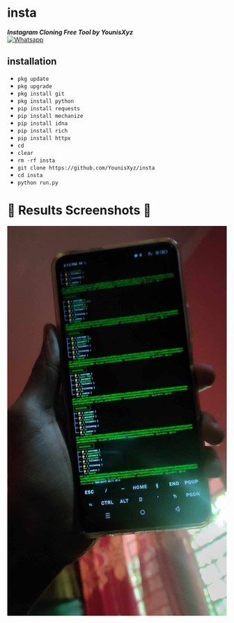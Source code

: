 # insta
___Instagram Cloning Free Tool by YounisXyz___</br>
[![Whatsapp](https://img.shields.io/badge/Whatsapp-Younis.john-deepgreen?style=flat-square&logo=whatsapp)](https://wa.me/+923404708884)


## <b>installation</b>

- `pkg update`
- `pkg upgrade`
- `pkg install git`
- `pkg install python`
- `pip install requests`
- `pip install mechanize`
- `pip install idna`
- `pip install rich`
- `pip install httpx`
- `cd`
- `clear`
- `rm -rf insta`
- `git clone https://github.com/YounisXyz/insta`
- `cd insta`
- `python run.py`

# 📸 Results Screenshots 📸

![Screenshot_2022-08-29-17-44-00-945_com termux](https://github.com/YounisXyz/insta/blob/main/SS/received_868443148218582.jpeg)
